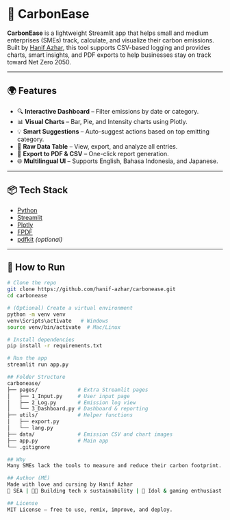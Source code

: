 # 🧮 CarbonEase

**CarbonEase** is a lightweight Streamlit app that helps small and medium enterprises (SMEs) track, calculate, and visualize their carbon emissions. Built by [Hanif Azhar](https://github.com/hanif-azhar), this tool supports CSV-based logging and provides charts, smart insights, and PDF exports to help businesses stay on track toward Net Zero 2050.

---

## 🌍 Features

- 🔍 **Interactive Dashboard** – Filter emissions by date or category.
- 📊 **Visual Charts** – Bar, Pie, and Intensity charts using Plotly.
- 💡 **Smart Suggestions** – Auto-suggest actions based on top emitting category.
- 📁 **Raw Data Table** – View, export, and analyze all entries.
- 📄 **Export to PDF & CSV** – One-click report generation.
- 🌐 **Multilingual UI** – Supports English, Bahasa Indonesia, and Japanese.

---

## 📦 Tech Stack

- [Python](https://www.python.org/)
- [Streamlit](https://streamlit.io/)
- [Plotly](https://plotly.com/)
- [FPDF](https://pyfpdf.github.io/)
- [pdfkit](https://pypi.org/project/pdfkit/) *(optional)*

---

## 🚀 How to Run

```bash
# Clone the repo
git clone https://github.com/hanif-azhar/carbonease.git
cd carbonease

# (Optional) Create a virtual environment
python -m venv venv
venv\Scripts\activate   # Windows
source venv/bin/activate  # Mac/Linux

# Install dependencies
pip install -r requirements.txt

# Run the app
streamlit run app.py

## Folder Structure
carbonease/
├── pages/             # Extra Streamlit pages
│   ├── 1_Input.py     # User input page
│   ├── 2_Log.py       # Emission log view
│   └── 3_Dashboard.py # Dashboard & reporting
├── utils/             # Helper functions
│   ├── export.py
│   └── lang.py
├── data/              # Emission CSV and chart images
├── app.py             # Main app
└── .gitignore

## Why
Many SMEs lack the tools to measure and reduce their carbon footprint. CarbonEase is built to change that — fast, easy, and transparent.

## Author (ME)
Made with love and cursing by Hanif Azhar
📍 SEA | 🧑‍💻 Building tech x sustainability | 🐰 Idol & gaming enthusiast

## License 
MIT License — free to use, remix, improve, and deploy.
